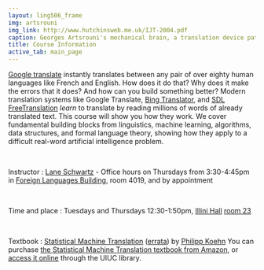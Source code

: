 ```yaml
---
layout: ling506_frame
img: artsrouni
img_link: http://www.hutchinsweb.me.uk/IJT-2004.pdf
caption: Georges Artsrouni's mechanical brain, a translation device patented in 1933 in France.
title: Course Information
active_tab: main_page 
---
```


[Google translate](http://translate.google.com/) instantly
translates between any pair of over eighty human languages 
like French and English. How does it do that? Why does it 
make the errors that it does? And how can you build something 
better? Modern translation systems like Google Translate, 
[Bing Translator](http://www.microsofttranslator.com/),
and [SDL FreeTranslation](http://www.freetranslation.com/)
*learn* to translate by reading millions of words of already 
translated text. This course will show you how they work. 
We cover fundamental building blocks from linguistics, 
machine learning, algorithms, data structures, and formal 
language theory, showing how they apply to a difficult
real-word artificial intelligence problem.

<br/>

Instructor
: [Lane Schwartz](http://www.linguistics.illinois.edu/people/lanes) - Office hours on Thursdays from 3:30-4:45pm in [Foreign Languages Building](https://www.fs.uiuc.edu/ada/0172.html), room 4019, and by appointment

<br/>

Time and place
: Tuesdays and Thursdays 12:30-1:50pm, [Illini Hall](https://www.fs.uiuc.edu/ada/0065.html) [room 23](https://www.cites.illinois.edu/ics/illini_hall.html)

<br/>

Textbook
: [Statistical Machine Translation](http://www.statmt.org/book/) (<a href="http://statmt.org/book/errata.html">errata</a>) 
by <a href="http://homepages.inf.ed.ac.uk/pkoehn/">Philipp Koehn</a> 
You can purchase <a href="http://www.amazon.com/Statistical-Machine-Translation-Philipp-Koehn/dp/0521874157">the Statistical Machine Translation textbook from Amazon</a>, or <a href="http://proquest.safaribooksonline.com.proxy2.library.illinois.edu/9781139637565">access it online</a> through the UIUC library.
